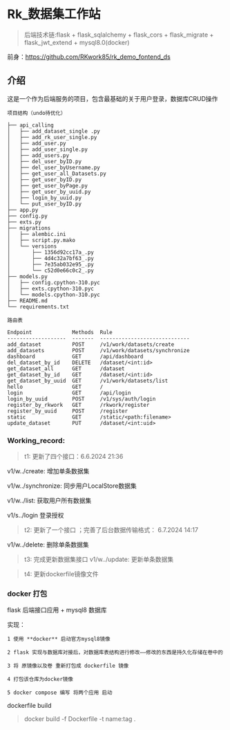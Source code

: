 # Rk_数据集工作站

>后端技术链:flask + flask_sqlalchemy + flask_cors + flask_migrate + flask_jwt_extend + mysql8.0(docker)

前身：https://github.com/RKwork85/rk_demo_fontend_ds

## 介绍

这是一个作为后端服务的项目，包含最基础的关于用户登录，数据库CRUD操作
```
项目结构（undo待优化）

├── api_calling
│   ├── add_dataset_single .py
│   ├── add_rk_user_single.py
│   ├── add_user.py
│   ├── add_user_single.py
│   ├── add_users.py
│   ├── del_user_byID.py
│   ├── del_user_byUsername.py
│   ├── get_user_all_Datasets.py
│   ├── get_user_byID.py
│   ├── get_user_byPage.py
│   ├── get_user_by_uuid.py
│   ├── login_by_uuid.py
│   └── put_user_byID.py
├── app.py                                                  
├── config.py
├── exts.py                 
├── migrations
│   ├── alembic.ini
│   ├── script.py.mako
│   └── versions
│       ├── 1356d92cc17a_.py
│       ├── 4d4c32a7bf63_.py
│       ├── 7e35ab032e95_.py
│       └── c52d0e66c0c2_.py
├── models.py
│   ├── config.cpython-310.pyc
│   ├── exts.cpython-310.pyc
│   └── models.cpython-310.pyc
├── README.md
└── requirements.txt

路由表

Endpoint             Methods  Rule                         
-------------------  -------  -----------------------------
add_dataset          POST     /v1/work/datasets/create     
add_datasets         POST     /v1/work/datasets/synchronize
dashboard            GET      /api/dashboard               
del_dataset_by_id    DELETE   /dataset/<int:id>            
get_dataset_all      GET      /dataset                     
get_dataset_by_id    GET      /dataset/<int:id>            
get_dataset_by_uuid  GET      /v1/work/datasets/list       
hello                GET      /                            
login                GET      /api/login                   
login_by_uuid        POST     /v1/sys/auth/login           
register_by_rkwork   GET      /rkwork/register             
register_by_uuid     POST     /register                    
static               GET      /static/<path:filename>      
update_dataset       PUT      /dataset/<int:uid>   
```


### Working_record:

>t1: 更新了四个接口：6.6.2024 21:36

v1/w../create:  增加单条数据集

v1/w../synchronize: 同步用户LocalStore数据集

v1/w../list:    获取用户所有数据集

v1/s../login    登录授权

>t2: 更新了一个接口 ；完善了后台数据传输格式： 6.7.2024 14:17

v1/w../delete:  删除单条数据集

>t3: 完成更新数据集接口
v1/w../update: 更新单条数据集

>t4: 更新dockerfile镜像文件

### docker 打包

flask 后端接口应用  + mysql8 数据库

实现：

    1 使用 **docker** 启动官方mysql8镜像

    2 flask 实现与数据库对接后，对数据库表结构进行修改——修改的东西是持久化存储在卷中的

    3 将 原镜像以及卷 重新打包成 dockerfile 镜像 

    4 打包该仓库为docker镜像 

    5 docker compose 编写 将两个应用 启动

dockerfile build
>docker build -f Dockerfile -t name:tag .

